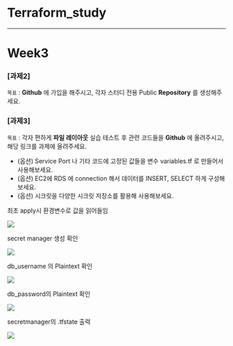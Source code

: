 # Terraform_study

---

# Week3

### [과제2]

`목표` : **Github** 에 가입을 해주시고, 각자 스터디 전용 Public **Repository** 를 생성해주세요.

  

### [과제3]

`목표` : 각자 편하게 **파일 레이아웃** 실습 테스트 후 관련 코드들을 **Github** 에 올려주시고, 해당 링크를 과제에 올려주세요.


- (옵션) Service Port 나 기타 코드에 고정된 값들을 변수 variables.tf 로 만들어서 사용해보세요. 
- (옵션) EC2에 RDS 에 connection 해서 데이터를 INSERT, SELECT 하게 구성해보세요.
- (옵션) 시크릿을 다양한 시크릿 저장소를 활용해 사용해보세요.

최초 apply시 환경변수로 값을 읽어들임

![](https://i.imgur.com/BQ897oh.png)

secret manager 생성 확인

![](https://i.imgur.com/TlsP5DO.png)

db_username 의 Plaintext 확인

![](https://i.imgur.com/wnjf68x.png)

db_password의 Plaintext 확인

![](https://i.imgur.com/2YU1OO4.png)

secretmanager의 .tfstate 출력

![](https://i.imgur.com/rZBzKUe.png)

